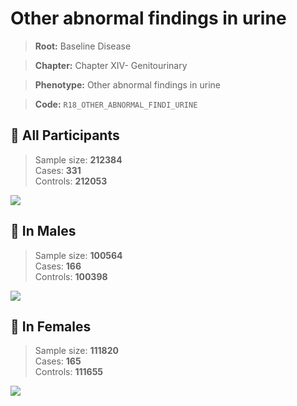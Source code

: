 # Other abnormal findings in urine

> **Root:** Baseline Disease  

> **Chapter:** Chapter XIV- Genitourinary  

> **Phenotype:** Other abnormal findings in urine  

> **Code:** `R18_OTHER_ABNORMAL_FINDI_URINE`

## 🧪 All Participants  
> Sample size: **212384**  
> Cases: **331**  
> Controls: **212053**
<img src="/Disease/Figures/ALL/Incidence/R18_OTHER_ABNORMAL_FINDI_URINE.png"/>
<CsvTable src="/public/Disease/Data/ALL/Incidence/COX_R18_OTHER_ABNORMAL_FINDI_URINE.csv" label="🔍 View full results" />

## 👨 In Males  
> Sample size: **100564**  
> Cases: **166**  
> Controls: **100398**
<img src="/Disease/Figures/Male/Incidence/R18_OTHER_ABNORMAL_FINDI_URINE.png"/>
<CsvTable src="/public/Disease/Data/Male/Incidence/COX_R18_OTHER_ABNORMAL_FINDI_URINE.csv" label="🔍 View full results" />

## 👩 In Females  
> Sample size: **111820**  
> Cases: **165**  
> Controls: **111655**
<img src="/Disease/Figures/Female/Incidence/R18_OTHER_ABNORMAL_FINDI_URINE.png"/>
<CsvTable src="/public/Disease/Data/Female/Incidence/COX_R18_OTHER_ABNORMAL_FINDI_URINE.csv" label="🔍 View full results" />
